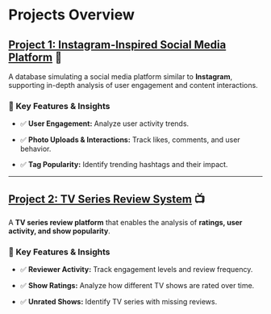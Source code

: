 # **Projects Overview**  

## **[Project 1: Instagram-Inspired Social Media Platform](./IG_Clone_Practice) 📸**  

A database simulating a social media platform similar to **Instagram**, supporting in-depth analysis of user engagement and content interactions.  

### **🔹 Key Features & Insights**  

- ✅ **User Engagement:** Analyze user activity trends.  

- ✅ **Photo Uploads & Interactions:** Track likes, comments, and user behavior.  

- ✅ **Tag Popularity:** Identify trending hashtags and their impact.  

---

## **[Project 2: TV Series Review System](./TV_DB) 📺**  

A **TV series review platform** that enables the analysis of **ratings, user activity, and show popularity**.  

### **🔹 Key Features & Insights**  

- ✅ **Reviewer Activity:** Track engagement levels and review frequency.  

- ✅ **Show Ratings:** Analyze how different TV shows are rated over time.  

- ✅ **Unrated Shows:** Identify TV series with missing reviews.  

